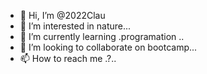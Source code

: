 - 👋 Hi, I’m @2022Clau
- 👀 I’m interested in nature...
- 🌱 I’m currently learning .programation ..
- 💞️ I’m looking to collaborate on bootcamp...
- 📫 How to reach me .?..

<!---
2022Clau/2022Clau is a ✨ special ✨ repository because its `README.md` (this file) appears on your GitHub profile.
You can click the Preview link to take a look at your changes.
--->
